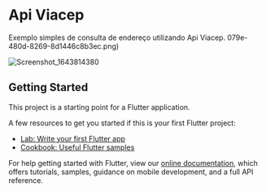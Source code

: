 # Api Viacep

Exemplo simples de consulta de endereço utilizando Api Viacep.
079e-480d-8269-8d1446c8b3ec.png)

![Screenshot_1643814380](https://user-images.githubusercontent.com/98062365/152180297-f7f49b30-cf85-41cf-9219-8a44c3c6364f.png)

## Getting Started

This project is a starting point for a Flutter application.

A few resources to get you started if this is your first Flutter project:

- [Lab: Write your first Flutter app](https://flutter.dev/docs/get-started/codelab)
- [Cookbook: Useful Flutter samples](https://flutter.dev/docs/cookbook)

For help getting started with Flutter, view our
[online documentation](https://flutter.dev/docs), which offers tutorials,
samples, guidance on mobile development, and a full API reference.
